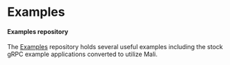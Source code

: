 # Examples

#### Examples repository

The [Examples](https://github.com/malijs/examples) repository holds several
useful examples including the stock gRPC example applications converted to
utilize Mali.

